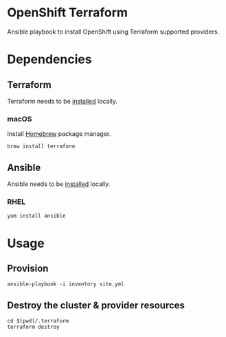 # OpenShift Terraform

Ansible playbook to install OpenShift using Terraform supported providers.

# Dependencies

## Terraform
Terraform needs to be [installed](https://www.terraform.io/intro/getting-started/install.html) locally.

### macOS

Install [Homebrew](http://brew.sh/) package manager.

```
brew install terraform
```

## Ansible

Ansible needs to be [installed](http://docs.ansible.com/ansible/intro_installation.html) locally.

### RHEL

```
yum install ansible
```

# Usage

## Provision

```
ansible-playbook -i inventory site.yml
```

## Destroy the cluster & provider resources

```
cd $(pwd)/.terraform
terraform destroy
```
